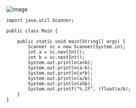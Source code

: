 ![image](https://user-images.githubusercontent.com/58898466/152952493-d755ba4d-64e7-465e-999c-83cc784a5b98.png)
~~~
import java.util.Scanner;

public class Main {

	public static void main(String[] args) {
		Scanner sc = new Scanner(System.in);
		int a = sc.nextInt();
		int b = sc.nextInt();
		System.out.println(a+b);
		System.out.println(a-b);
		System.out.println(a*b);
		System.out.println(a/b);
		System.out.println(a%b);
		System.out.printf("%.2f", (float)a/b);
	}
}
~~~
